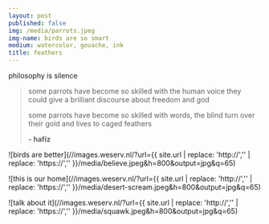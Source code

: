 ```yaml
---
layout: post
published: false
img: /media/parrots.jpeg
img-name: birds are so smart
medium: watercolor, gouache, ink
title: feathers
---
```



philosophy is silence  
  
>  some parrots have become so skilled with the human voice they could give a brilliant discourse about freedom and god
>   
>  some parrots have become so skilled with words, the blind turn over their gold and lives to caged feathers
>   
>  **- hafiz**  
>   
  
![birds are better](//images.weserv.nl/?url={{ site.url | replace: 'http://','' | replace: 'https://','' }}/media/believe.jpeg&h=800&output=jpg&q=65)  
  
![this is our home](//images.weserv.nl/?url={{ site.url | replace: 'http://','' | replace: 'https://','' }}/media/desert-scream.jpeg&h=800&output=jpg&q=65)  
  
![talk about it](//images.weserv.nl/?url={{ site.url | replace: 'http://','' | replace: 'https://','' }}/media/squawk.jpeg&h=800&output=jpg&q=65)
